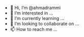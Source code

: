 - 👋 Hi, I’m @ahmadrammi
- 👀 I’m interested in ...
- 🌱 I’m currently learning ...
- 💞️ I’m looking to collaborate on ...
- 📫 How to reach me ...

<!---
ahmadrammi/ahmadrammi is a ✨ special ✨ repository because its `README.md` (this file) appears on your GitHub profile.
You can click the Preview link to take a look at your changes.
--->

